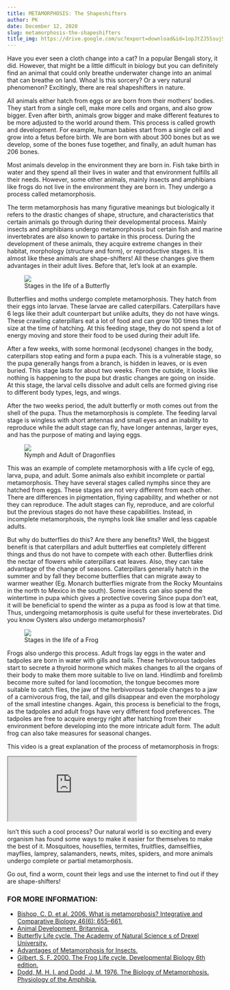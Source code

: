 ```yaml
---
title: METAMORPHOSIS: The Shapeshifters
author: PK
date: December 12, 2020
slug: metamorphosis-the-shapeshifters
title_img: https://drive.google.com/uc?export=download&id=1opJtZJ5SsujSjhn4jd2kHbbqKtiQkqon
---
```


Have you ever seen a cloth change into a cat? In a popular Bengali story, it did. However, that might be a little difficult in biology but you can definitely find an animal that could only breathe underwater change into an animal that can breathe on land. Whoa! Is this sorcery? Or a very natural phenomenon? Excitingly, there are real shapeshifters in nature.

All animals either hatch from eggs or are born from their mothers’ bodies. They start from a single cell, make more cells and organs, and also grow bigger. Even after birth, animals grow bigger and make different features to be more adjusted to the world around them. This process is called growth and development. For example, human babies start from a single cell and grow into a fetus before birth. We are born with about 300 bones but as we develop, some of the bones fuse together, and finally, an adult human has 206 bones.

Most animals develop in the environment they are born in. Fish take birth in water and they spend all their lives in water and that environment fulfills all their needs. However, some other animals, mainly insects and amphibians like frogs do not live in the environment they are born in. They undergo a process called metamorphosis.

The term metamorphosis has many figurative meanings but biologically it refers to the drastic changes of shape, structure, and characteristics that certain animals go through during their developmental process. Mainly insects and amphibians undergo metamorphosis but certain fish and marine invertebrates are also known to partake in this process. During the development of these animals, they acquire extreme changes in their habitat, morphology (structure and form), or reproductive stages. It is almost like these animals are shape-shifters! All these changes give them advantages in their adult lives. Before that, let’s look at an example.

<figure class="image">
  <img src="https://drive.google.com/uc?export=download&id=1pbG1C-CsIxwmBChHlmYXq13bTgfNYojA">
  <figcaption>Stages in the life of a Butterfly</figcaption>
</figure>

Butterflies and moths undergo complete metamorphosis. They hatch from their eggs into larvae. These larvae are called caterpillars. Caterpillars have 6 legs like their adult counterpart but unlike adults, they do not have wings. These crawling caterpillars eat a lot of food and can grow 100 times their size at the time of hatching. At this feeding stage, they do not spend a lot of energy moving and store their food to be used during their adult life.

After a few weeks, with some hormonal (ecdysone) changes in the body, caterpillars stop eating and form a pupa each. This is a vulnerable stage, so the pupa generally hangs from a branch, is hidden in leaves, or is even buried. This stage lasts for about two weeks. From the outside, it looks like nothing is happening to the pupa but drastic changes are going on inside. At this stage, the larval cells dissolve and adult cells are formed giving rise to different body types, legs, and wings.

After the two weeks period, the adult butterfly or moth comes out from the shell of the pupa. Thus the metamorphosis is complete. The feeding larval stage is wingless with short antennas and small eyes and an inability to reproduce while the adult stage can fly, have longer antennas, larger eyes, and has the purpose of mating and laying eggs. 

<figure class="image">
  <img style="max-width: 300px;" src="https://drive.google.com/uc?export=download&id=1OjLMZlMWo_BAPxWnGuHX62SB88-sQfdP">
  <figcaption>Nymph and Adult of Dragonflies</figcaption>
</figure>

This was an example of complete metamorphosis with a life cycle of egg, larva, pupa, and adult. Some animals also exhibit incomplete or partial metamorphosis. They have several stages called nymphs since they are hatched from eggs. These stages are not very different from each other. There are differences in pigmentation, flying capability, and whether or not they can reproduce. The adult stages can fly, reproduce, and are colorful but the previous stages do not have these capabilities. Instead, in incomplete metamorphosis, the nymphs look like smaller and less capable adults.

But why do butterflies do this? Are there any benefits? Well, the biggest benefit is that caterpillars and adult butterflies eat completely different things and thus do not have to compete with each other. Butterflies drink the nectar of flowers while caterpillars eat leaves. Also, they can take advantage of the change of seasons. Caterpillars generally hatch in the summer and by fall they become butterflies that can migrate away to warmer weather (Eg. Monarch butterflies migrate from the Rocky Mountains in the north to Mexico in the south). Some insects can also spend the wintertime in pupa which gives a protective covering Since pupa don’t eat, it will be beneficial to spend the winter as a pupa as food is low at that time. Thus, undergoing metamorphosis is quite useful for these invertebrates. Did you know Oysters also undergo metamorphosis? 

<figure class="image">
  <img src="https://drive.google.com/uc?export=download&id=1x7GtEqZv0R9OEDpgy01DpktNKRg5_fF4">
  <figcaption>Stages in the life of a Frog</figcaption>
</figure>


Frogs also undergo this process. Adult frogs lay eggs in the water and tadpoles are born in water with gills and tails. These herbivorous tadpoles start to secrete a thyroid hormone which makes changes to all the organs of their body to make them more suitable to live on land. Hindlimb and forelimb become more suited for land locomotion, the tongue becomes more suitable to catch flies, the jaw of the herbivorous tadpole changes to a jaw of a carnivorous frog, the tail, and gills disappear and even the morphology of the small intestine changes. Again, this process is beneficial to the frogs, as the tadpoles and adult frogs have very different food preferences. The tadpoles are free to acquire energy right after hatching from their environment before developing into the more intricate adult form. The adult frog can also take measures for seasonal changes.

This video is a great explanation of the process of metamorphosis in frogs:

<div className="iframe-video">
    <iframe className="iframe-responsive" src="https://www.youtube.com/embed/rJOOxlFs9Is" ></iframe>
</div>


Isn’t this such a cool process? Our natural world is so exciting and every organism has found some ways to make it easier for themselves to make the best of it. Mosquitoes, houseflies, termites, fruitflies, damselflies, mayflies, lamprey, salamanders, newts, mites, spiders, and more animals undergo complete or partial metamorphosis.

Go out, find a worm, count their legs and use the internet to find out if they are shape-shifters!

### FOR MORE INFORMATION:

<div class="references">
<div></div>

- [Bishop, C. D. et al. 2006. What is metamorphosis? Integrative and Comparative Biology 46(6): 655–661.](https://academic.oup.com/icb/article/46/6/655/702188)
- [Animal Development. Britannica.](https://www.britannica.com/science/animal-development)
- [Butterfly Life cycle. The Academy of Natural Science s of Drexel University.](https://ansp.org/exhibits/online-exhibits/butterflies/lifecycle)
- [Advantages of Metamorphosis for Insects.](https://study.com/academy/lesson/advantages-of-metamorphosis-for-insects)
- [Gilbert, S. F. 2000. The Frog Life cycle. Developmental Biology 6th edition.](https://www.ncbi.nlm.nih.gov/books/NBK10035)
- [Dodd, M. H. I. and Dodd, J. M. 1976. The Biology of Metamorphosis. Physiology of the Amphibia.](https://books.google.com/books?hl=en&lr=&id=dL2T3nQlR6UC&oi=fnd&pg=PA467&dq=why+do+frogs+undergo+metamorphosis&ots=A8NClHdn3B&sig=NdjKbDN3wOUJ5lH3nKNjr5AXIzM#v=onepage&q=why%20do%20frogs%20undergo%20metamorphosis&f=false)
</div>